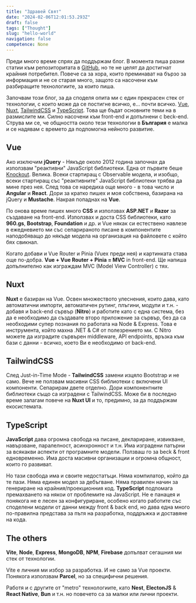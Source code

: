 ```yaml
---
title: "Здравей Свят"
date: "2024-02-06T12:01:53.293Z"
draft: false
tags: ["Thought"]
slug: "hello-world"
navigation: false
competence: None
---
```


Преди много време спрях да поддържам блог. В момента пиша разни статии към репозиторитата в [GitHub](https://github.com/howbizarre), но те не целят да достигнат крайния потребител. Повече са за хора, които преминават на бързо за информация и не се старая много, защото са насочени към разбиращите технологиите, за които пиша.

<!--more-->

Започвам този блог, за да споделя опита ми с един прекрасен стек от технологии, с които може да се постигне всичко, е... почти всичко. [Vue](https://vuejs.org/), [Nuxt](https://nuxt.com/), [TailwindCSS](https://tailwindcss.com/) и [TypeScript](https://www.typescriptlang.org/). Това ще бъдат основните теми на в размислите ми. Силно насочени към front-end и допълнени с beck-end. Струва ми се, че общността около тези технологии в **България** е малка и се надявам с времето да подпомогна нейното развитие.

## Vue

Ако изключим **jQuery** - Някъде около 2012 година започнах да използвам "реактивни" JavaScript библиотеки. Една от първите беше [Knockout](https://knockoutjs.com/). Велика. Всеки стартиращ с Observable модела, и изобщо, всеки стартиращ със "реактивните" JavaScript библиотеки трябва да мине през нея. След това се наредиха още много - в това число и **Angular** и **React**. Дори за кратко пишех и моя собствена, базирана на jQuery и **Mustache**. Накрая попаднах на **Vue**.

По онова време пишех много **CSS** и използвах **ASP.NET** и **Razor** за създаване на front-end. Използвах и доста CSS библиотеки, като **960.gs**, **Bootstrap**, **Foundation** и др. и Vue някак си естествено навлезе в ежедневието ми със сепарираното писане в компонентите наподобяващо до някъде модела на организация на файловете с който бях свикнал.

Когато добави и Vue Router и Pinia (Vuex преди нея) и картинката става още по-добра. **Vue + Vue Router + Pinia = MVC** in front-end. Ще напиша допълнително как изграждам MVC (Model View Controller) с тях.

## Nuxt

**Nuxt** е базиран на Vue. Освен множеството улеснения, които дава, като автоматични импорти, автоматичен рутинг, плъгини, модули и т.н.  - добавя и back-end сървър (**Nitro**) и работите като с една система, без да е необходимо да създавате второ приложение за сървър, без да са необходими супер познания по работата на Node & Express. Това е инструмента, който махна .NET & C# от полезрението ми. С Nitro можете да изградите сървърен middleware, API endpoints, връзка към бази с данни - всичко, което Ви е необходимо от back-end.

## TailwindCSS

След Just-in-Time Mode - **TailwindCSS** замени изцяло Bootstrap и не само. Вече не ползвам масивни CSS библиотеки с включени UI компоненти. Сепарирам двете отделно. Дори компонентните библиотеки също са изградени с TailwindCSS. Може би в последно време залагам повече на **Nuxt UI** и то, предимно, за да поддържам екосистемата.

## TypeScript

**JavaScript** дава огромна свобода на писане, деклариране, извикване, навързване, паралелност, асинхронност и т.н. Има изградени патърни за всякакви аспекти от програмните модели. Ползваш го за beck & front едновременно. Има доста масивни организации и огромна общност, които го развиват.

Но тази свобода има и своите недостатъци. Няма компилатор, който да те пази. Няма единен модел за дебъгване. Няма правилен начин за генериране на крайния/проекционния код. **TypeScript** подпомага премахването на някои от проблемите на JavaScript. Не е панацея и понякога не е лесен за конфигуриране, особено когато работите със споделени модели от данни между front & back end, но дава една много по-правилна представа за пътя на разработка, поддръжка и доставяне на кода.

## The others

**Vite**, **Node**, **Express**, **MongoDB**, **NPM**, **Firebase** допълват сегашния ми стек от технологии.

Vite e личния ми избор за разработка. И не само за Vue проекти. Понякога използвам **Parcel**, но за специфични решения.

Работя и с другите от "metro" технологиите, като **Nest**, **ElectonJS** & **React Native**, **Bun** и т.н. но повечето са за малки или лични проекти.